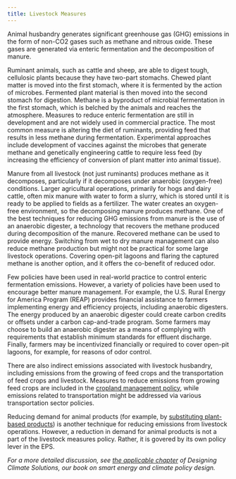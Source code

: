 ```yaml
---
title: Livestock Measures
---
```

Animal husbandry generates significant greenhouse gas (GHG) emissions in the form of non-CO2 gases such as methane and nitrous oxide.  These gases are generated via enteric fermentation and the decomposition of manure.

Ruminant animals, such as cattle and sheep, are able to digest tough, cellulosic plants because they have two-part stomachs.  Chewed plant matter is moved into the first stomach, where it is fermented by the action of microbes.  Fermented plant material is then moved into the second stomach for digestion.  Methane is a byproduct of microbial fermentation in the first stomach, which is belched by the animals and reaches the atmosphere.  Measures to reduce enteric fermentation are still in development and are not widely used in commercial practice.  The most common measure is altering the diet of ruminants, providing feed that results in less methane during fermentation.  Experimental approaches include development of vaccines against the microbes that generate methane and genetically engineering cattle to require less feed (by increasing the efficiency of conversion of plant matter into animal tissue).

Manure from all livestock (not just ruminants) produces methane as it decomposes, particularly if it decomposes under anaerobic (oxygen-free) conditions.  Larger agricultural operations, primarily for hogs and dairy cattle, often mix manure with water to form a slurry, which is stored until it is ready to be applied to fields as a fertilizer.  The water creates an oxygen-free environment, so the decomposing manure produces methane.  One of the best techniques for reducing GHG emissions from manure is the use of an anaerobic digester, a technology that recovers the methane produced during decomposition of the manure.  Recovered methane can be used to provide energy.  Switching from wet to dry manure management can also reduce methane production but might not be practical for some large livestock operations.  Covering open-pit lagoons and flaring the captured methane is another option, and it offers the co-benefit of reduced odor.

Few policies have been used in real-world practice to control enteric fermentation emissions.  However, a variety of policies have been used to encourage better manure management.  For example, the U.S. Rural Energy for America Program (REAP) provides financial assistance to farmers implementing energy and efficiency projects, including anaerobic digesters.  The energy produced by an anaerobic digester could create carbon credits or offsets under a carbon cap-and-trade program.  Some farmers may choose to build an anaerobic digester as a means of complying with requirements that establish minimum standards for effluent discharge.  Finally, farmers may be incentivized financially or required to cover open-pit lagoons, for example, for reasons of odor control.

There are also indirect emissions associated with livestock husbandry, including emissions from the growing of feed crops and the transportation of feed crops and livestock.  Measures to reduce emissions from growing feed crops are included in the [cropland management policy](cropland-management), while emissions related to transportation might be addressed via various transportation sector policies.

Reducing demand for animal products (for example, by [substituting plant-based products](shift-to-non-animal-products)) is another technique for reducing emissions from livestock operations.  However, a reduction in demand for animal products is not a part of the livestock measures policy.  Rather, it is govered by its own policy lever in the EPS.

*For a more detailed discussion, see [the applicable chapter](/dcs/policies/industrial-process-emissions-policies/) of Designing Climate Solutions, our book on smart energy and climate policy design.*
